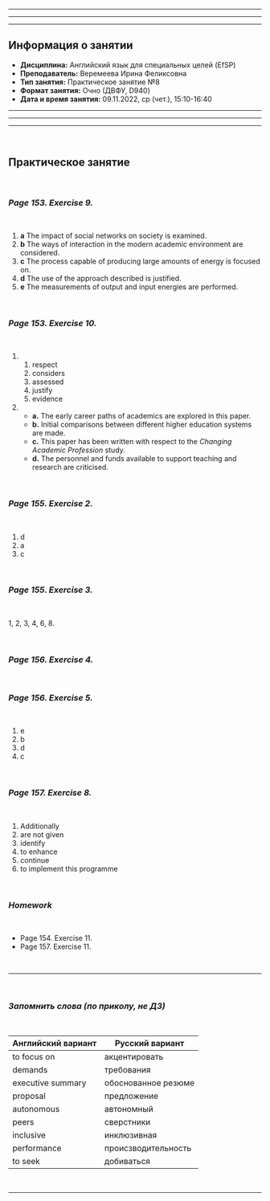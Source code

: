 ___
___
___
## Информация о занятии
- __Дисциплина:__ Английский язык для специальных целей (EfSP)
- __Преподаватель:__ Веремеева Ирина Феликсовна
- __Тип занятия:__ Практическое занятие №8
- __Формат занятия:__ Очно (ДВФУ, D940)
- __Дата и время занятия:__ 09.11.2022, ср (чет.), 15:10-16:40
___
___
___

&nbsp;

## Практическое занятие

&nbsp;

### ___Page 153. Exercise 9.___

&nbsp;

1. __a__ The impact of social networks on society is examined.
2. __b__ The ways of interaction in the modern academic environment are
considered.
3. __c__ The process capable of producing large amounts of energy is
focused on.
4. __d__ The use of the approach described is justified.
5. __e__ The measurements of output and input energies are performed.

&nbsp;

### ___Page 153. Exercise 10.___

&nbsp;

1. 
    1. respect
    2. considers
    3. assessed
    4. justify
    5. evidence
2.
    - __a.__ The early career paths of academics are explored in this paper.
    - __b.__ Initial comparisons between different higher education
    systems are made.
    - __c.__ This paper has been written with respect to the _Changing
    Academic Profession_ study.
    - __d.__ The personnel and funds available to support teaching and
    research are criticised.

&nbsp;

### ___Page 155. Exercise 2.___

&nbsp;

1. d
2. a
3. c

&nbsp;

### ___Page 155. Exercise 3.___

&nbsp;

1, 2, 3, 4, 6, 8.

&nbsp;

### ___Page 156. Exercise 4.___

&nbsp;

### ___Page 156. Exercise 5.___

&nbsp;

1. e
2. b
3. d
4. c

&nbsp;

### ___Page 157. Exercise 8.___

&nbsp;

1. Additionally
2. are not given
3. identify
4. to enhance
5. continue
6. to implement this programme

&nbsp;

### ___Homework___

&nbsp;

- Page 154. Exercise 11.
- Page 157. Exercise 11.

&nbsp;

___

&nbsp;

### ___Запомнить слова (по приколу, не ДЗ)___

&nbsp;

|Английский вариант|Русский вариант|
|-|-|
|to focus on|акцентировать|
|demands|требования|
|executive summary|обоснованное резюме|
|proposal|предложение|
|autonomous|автономный|
|peers|сверстники|
|inclusive|инклюзивная|
|performance|происзводительность|
|to seek|добиваться|

&nbsp;

___